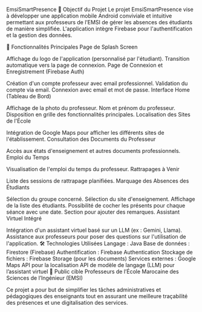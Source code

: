 EmsiSmartPresence
🎯 Objectif du Projet
Le projet EmsiSmartPresence vise à développer une application mobile Android conviviale et intuitive permettant aux professeurs de l’EMSI de gérer les absences des étudiants de manière simplifiée. L'application intègre Firebase pour l'authentification et la gestion des données.

🚀 Fonctionnalités Principales
Page de Splash Screen

Affichage du logo de l'application (personnalisé par l'étudiant).
Transition automatique vers la page de connexion.
Page de Connexion et Enregistrement (Firebase Auth)

Création d'un compte professeur avec email professionnel.
Validation du compte via email.
Connexion avec email et mot de passe.
Interface Home (Tableau de Bord)

Affichage de la photo du professeur.
Nom et prénom du professeur.
Disposition en grille des fonctionnalités principales.
Localisation des Sites de l'École

Intégration de Google Maps pour afficher les différents sites de l'établissement.
Consultation des Documents du Professeur

Accès aux états d'enseignement et autres documents professionnels.
Emploi du Temps

Visualisation de l'emploi du temps du professeur.
Rattrapages à Venir

Liste des sessions de rattrapage planifiées.
Marquage des Absences des Étudiants

Sélection du groupe concerné.
Sélection du site d'enseignement.
Affichage de la liste des étudiants.
Possibilité de cocher les présents pour chaque séance avec une date.
Section pour ajouter des remarques.
Assistant Virtuel Intégré

Intégration d'un assistant virtuel basé sur un LLM (ex : Gemini, Llama).
Assistance aux professeurs pour poser des questions sur l'utilisation de l'application.
🛠️ Technologies Utilisées
Langage : Java
Base de données : Firestore (Firebase)
Authentification : Firebase Authentication
Stockage de fichiers : Firebase Storage (pour les documents)
Services externes :
Google Maps API pour la localisation
API de modèle de langage (LLM) pour l’assistant virtuel
📱 Public cible
Professeurs de l’École Marocaine des Sciences de l’Ingénieur (EMSI)

Ce projet a pour but de simplifier les tâches administratives et pédagogiques des enseignants tout en assurant une meilleure traçabilité des présences et une digitalisation des services.
